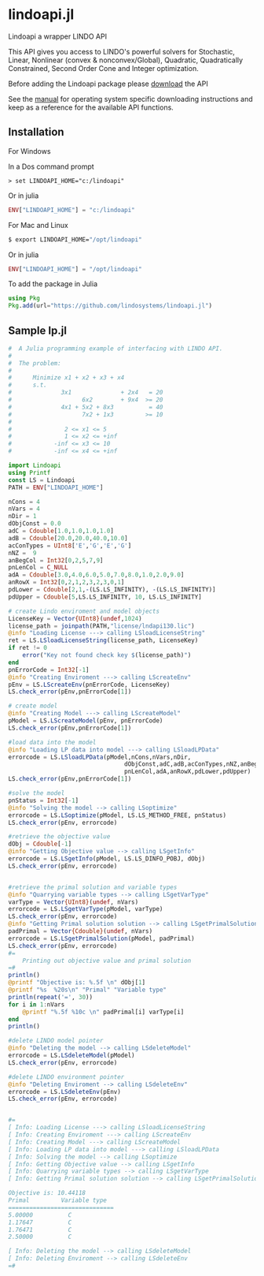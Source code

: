 # lindoapi.jl


Lindoapi a wrapper LINDO API 

This API gives you access to LINDO's powerful solvers for Stochastic, Linear, Nonlinear (convex & nonconvex/Global), Quadratic, Quadratically Constrained, Second Order Cone and Integer optimization.

Before adding the Lindoapi package please [download](https://www.lindo.com/index.php/ls-downloads/try-lindo-api) the API

See the [manual](https://www.lindo.com/downloads/PDF/API.pdf) for operating system specific downloading instructions and keep as a reference for the available API functions.

## Installation

For Windows

In a Dos command prompt 

```dos
> set LINDOAPI_HOME="c:/lindoapi"
```
Or in julia
```julia
ENV["LINDOAPI_HOME"] = "c:/lindoapi"
```

For Mac and Linux
```sh
$ export LINDOAPI_HOME="/opt/lindoapi"  
```
Or in julia
```julia
ENV["LINDOAPI_HOME"] = "/opt/lindoapi"
```

To add the package in Julia
```julia
using Pkg
Pkg.add(url="https://github.com/lindosystems/lindoapi.jl")
```

## Sample lp.jl

```julia
#  A Julia programming example of interfacing with LINDO API.
#
#  The problem:
#
#      Minimize x1 + x2 + x3 + x4
#      s.t.
#              3x1              + 2x4   = 20
#                    6x2        + 9x4  >= 20
#              4x1 + 5x2 + 8x3          = 40
#                    7x2 + 1x3         >= 10
#
#               2 <= x1 <= 5
#               1 <= x2 <= +inf
#            -inf <= x3 <= 10
#            -inf <= x4 <= +inf

import Lindoapi
using Printf
const LS = Lindoapi
PATH = ENV["LINDOAPI_HOME"]

nCons = 4
nVars = 4
nDir = 1
dObjConst = 0.0
adC = Cdouble[1.0,1.0,1.0,1.0]
adB = Cdouble[20.0,20.0,40.0,10.0]
acConTypes = UInt8['E','G','E','G']
nNZ =  9
anBegCol = Int32[0,2,5,7,9]
pnLenCol = C_NULL
adA = Cdouble[3.0,4.0,6.0,5.0,7.0,8.0,1.0,2.0,9.0]
anRowX = Int32[0,2,1,2,3,2,3,0,1]
pdLower = Cdouble[2,1,-(LS.LS_INFINITY), -(LS.LS_INFINITY)]
pdUpper = Cdouble[5,LS.LS_INFINITY, 10, LS.LS_INFINITY]

# create Lindo enviroment and model objects
LicenseKey = Vector{UInt8}(undef,1024)
license_path = joinpath(PATH,"license/lndapi130.lic")
@info "Loading License ---> calling LSloadLicenseString"
ret = LS.LSloadLicenseString(license_path, LicenseKey)
if ret != 0
    error("Key not found check key $(license_path)")
end
pnErrorCode = Int32[-1]
@info "Creating Enviroment ---> calling LScreateEnv"
pEnv = LS.LScreateEnv(pnErrorCode, LicenseKey)
LS.check_error(pEnv,pnErrorCode[1])

# create model
@info "Creating Model ---> calling LScreateModel"
pModel = LS.LScreateModel(pEnv, pnErrorCode)
LS.check_error(pEnv,pnErrorCode[1])

#load data into the model
@info "Loading LP data into model ---> calling LSloadLPData"
errorcode = LS.LSloadLPData(pModel,nCons,nVars,nDir,
                                 dObjConst,adC,adB,acConTypes,nNZ,anBegCol,
                                 pnLenCol,adA,anRowX,pdLower,pdUpper)
LS.check_error(pEnv,pnErrorCode[1])

#solve the model
pnStatus = Int32[-1]
@info "Solving the model --> calling LSoptimize"
errorcode = LS.LSoptimize(pModel, LS.LS_METHOD_FREE, pnStatus)
LS.check_error(pEnv, errorcode)

#retrieve the objective value
dObj = Cdouble[-1]
@info "Getting Objective value --> calling LSgetInfo"
errorcode = LS.LSgetInfo(pModel, LS.LS_DINFO_POBJ, dObj)
LS.check_error(pEnv, errorcode)


#retrieve the primal solution and variable types
@info "Quarrying variable types --> calling LSgetVarType"
varType = Vector{UInt8}(undef, nVars)
errorcode = LS.LSgetVarType(pModel, varType)
LS.check_error(pEnv, errorcode)
@info "Getting Primal solution solution --> calling LSgetPrimalSolution"
padPrimal = Vector{Cdouble}(undef, nVars)
errorcode = LS.LSgetPrimalSolution(pModel, padPrimal)
LS.check_error(pEnv, errorcode)
#=
    Printing out objective value and primal solution
=#
println()
@printf "Objective is: %.5f \n" dObj[1]
@printf "%s  %20s\n" "Primal" "Variable type"
println(repeat('=', 30))
for i in 1:nVars
    @printf "%.5f %10c \n" padPrimal[i] varType[i]
end
println()

#delete LINDO model pointer
@info "Deleting the model --> calling LSdeleteModel"
errorcode = LS.LSdeleteModel(pModel)
LS.check_error(pEnv, errorcode)

#delete LINDO environment pointer
@info "Deleting Enviroment --> calling LSdeleteEnv"
errorcode = LS.LSdeleteEnv(pEnv)
LS.check_error(pEnv, errorcode)


#=
[ Info: Loading License ---> calling LSloadLicenseString
[ Info: Creating Enviroment ---> calling LScreateEnv
[ Info: Creating Model ---> calling LScreateModel
[ Info: Loading LP data into model ---> calling LSloadLPData
[ Info: Solving the model --> calling LSoptimize
[ Info: Getting Objective value --> calling LSgetInfo
[ Info: Quarrying variable types --> calling LSgetVarType
[ Info: Getting Primal solution solution --> calling LSgetPrimalSolution

Objective is: 10.44118 
Primal         Variable type
==============================
5.00000          C 
1.17647          C 
1.76471          C 
2.50000          C 

[ Info: Deleting the model --> calling LSdeleteModel
[ Info: Deleting Enviroment --> calling LSdeleteEnv
=#
```
